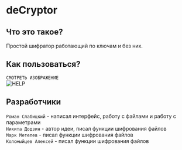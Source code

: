 # deCryptor
## Что это такое?
Простой шифратор работающий по ключам и без них.
## Как пользоваться?
`СМОТРЕТЬ ИЗОБРАЖЕНИЕ`<br>
![HELP](https://romanin-rf.github.io/deCryptor/screenshots/help.png)
## Разработчики
`Роман Слабицкий` - написал интерфейс, работу с файлами и работу с параметрами<br>
`Никита Додзин` - автор идеи, писал функции шифрования файлов<br>
`Марк Метелев` - писал функции шифрования файлов<br>
`Коломыйцев Алексей` - писал функции шифрования файлов<br>